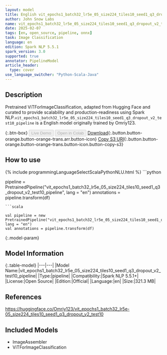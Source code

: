 ```yaml
---
layout: model
title: English vit_epochs1_batch32_lr5e_05_size224_tiles10_seed1_q3_dropout_v2_test10_pipeline pipeline ViTForImageClassification from Omriy123
author: John Snow Labs
name: vit_epochs1_batch32_lr5e_05_size224_tiles10_seed1_q3_dropout_v2_test10_pipeline
date: 2025-02-07
tags: [en, open_source, pipeline, onnx]
task: Image Classification
language: en
edition: Spark NLP 5.5.1
spark_version: 3.0
supported: true
annotator: PipelineModel
article_header:
  type: cover
use_language_switcher: "Python-Scala-Java"
---
```


## Description

Pretrained ViTForImageClassification, adapted from Hugging Face and curated to provide scalability and production-readiness using Spark NLP.`vit_epochs1_batch32_lr5e_05_size224_tiles10_seed1_q3_dropout_v2_test10_pipeline` is a English model originally trained by Omriy123.

{:.btn-box}
<button class="button button-orange" disabled>Live Demo</button>
<button class="button button-orange" disabled>Open in Colab</button>
[Download](https://s3.amazonaws.com/auxdata.johnsnowlabs.com/public/models/vit_epochs1_batch32_lr5e_05_size224_tiles10_seed1_q3_dropout_v2_test10_pipeline_en_5.5.1_3.0_1738967820739.zip){:.button.button-orange.button-orange-trans.arr.button-icon}
[Copy S3 URI](s3://auxdata.johnsnowlabs.com/public/models/vit_epochs1_batch32_lr5e_05_size224_tiles10_seed1_q3_dropout_v2_test10_pipeline_en_5.5.1_3.0_1738967820739.zip){:.button.button-orange.button-orange-trans.button-icon.button-copy-s3}

## How to use



<div class="tabs-box" markdown="1">
{% include programmingLanguageSelectScalaPythonNLU.html %}
```python

pipeline = PretrainedPipeline("vit_epochs1_batch32_lr5e_05_size224_tiles10_seed1_q3_dropout_v2_test10_pipeline", lang = "en")
annotations =  pipeline.transform(df)   

```
```scala

val pipeline = new PretrainedPipeline("vit_epochs1_batch32_lr5e_05_size224_tiles10_seed1_q3_dropout_v2_test10_pipeline", lang = "en")
val annotations = pipeline.transform(df)

```
</div>

{:.model-param}
## Model Information

{:.table-model}
|---|---|
|Model Name:|vit_epochs1_batch32_lr5e_05_size224_tiles10_seed1_q3_dropout_v2_test10_pipeline|
|Type:|pipeline|
|Compatibility:|Spark NLP 5.5.1+|
|License:|Open Source|
|Edition:|Official|
|Language:|en|
|Size:|321.3 MB|

## References

https://huggingface.co/Omriy123/vit_epochs1_batch32_lr5e-05_size224_tiles10_seed1_q3_dropout_v2_test10

## Included Models

- ImageAssembler
- ViTForImageClassification